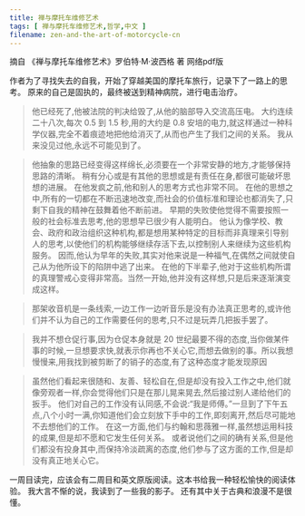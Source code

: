 ```yaml
---
title: 禅与摩托车维修艺术
tags: [ 禅与摩托车维修艺术,哲学,中文 ]
filename: zen-and-the-art-of-motorcycle-cn
---
```


摘自 《禅与摩托车维修艺术》罗伯特·M·波西格 著 网络pdf版

作者为了寻找失去的自我，开始了穿越美国的摩托车旅行，记录下了一路上的思考。
原来的自己是固执的，最终被送到精神病院，进行电击治疗。


> 他已经死了,他被法院的判决给毁了,从他的脑部导入交流高压电。
> 大约连续二十八次,每次 0.5 到 1.5 秒,用的大约是 0.8 安培的电力,就这样通过一种科学仪器,完全不着痕迹地把他给消灭了,从而也产生了我们之间的关系。
> 我从来没见过他,永远不可能见到了。


> 他抽象的思路已经变得这样绵长,必须要在一个非常安静的地方,才能够保持思路的清晰。
> 稍有分心或是有其他的思想或是有责任在身,都很可能破坏思想的进展。
> 在他发疯之前,他和别人的思考方式也非常不同。
> 在他的思想之中,所有的一切都在不断迅速地改变,而社会的价值标准和理论也都消失了,只剩下自我的精神在鼓舞着他不断前进。
> 早期的失败使他觉得不需要按照一般的社会标准去思考,他的思想早已很少有人能明白。
> 他认为像学校、教会、政府和政治组织这种机构,都是想用某种特定的目标而非真理来引导别人的思考,以使他们的机构能够继续存活下去,以控制别人来继续为这些机构服务。
> 因而,他认为早年的失败,其实对他来说是一种福气,在偶然之间就使自己从为他所设下的陷阱中逃了出来。
> 在他的下半辈子,他对于这些机构所谓的真理警戒心变得非常高。当然一开始,他并没有这样想,只是后来逐渐演变成这样。


>那架收音机是一条线索,一边工作一边听音乐是没有办法真正思考的,或许他们并不认为自己的工作需要任何的思考,只不过是玩弄几把扳手罢了。


> 我并不想仓促行事,因为仓促本身就是 20 世纪最要不得的态度,当你做某件事的时候,一旦想要求快,就表示你再也不关心它,而想去做别的事。所以我想慢慢来,用我找到被剪断了的销子的态度,有了这种态度才能发现原因


> 虽然他们看起来很随和、友善、轻松自在,但是却没有投入工作之中,他们就像旁观者一样,你会觉得他们只是在那儿晃来晃去,然后接过别人递给他们的扳手。
> 他们对自己的工作没有认同感,不会说:“我是师傅。”一旦到了下午五点,八个小时一满,你知道他们会立刻放下手中的工作,即刻离开,然后尽可能地不去想他们的工作。
> 在这一方面,他们与约翰和思薇雅一样,虽然想运用科技的成果,但是却不愿和它发生任何关系。
> 或者说他们之间的确有关系,但是他们都没有投身其中,而保持冷淡疏离的态度,他们参与了这方面的工作,但是却没有真正地关心它。


一周目读完，应该会有二周目和英文原版阅读。这本书给我一种轻松愉快的阅读体验。
我大言不惭的说，我读到了一些我的影子。
还有其中关于古典和浪漫不是很懂。
